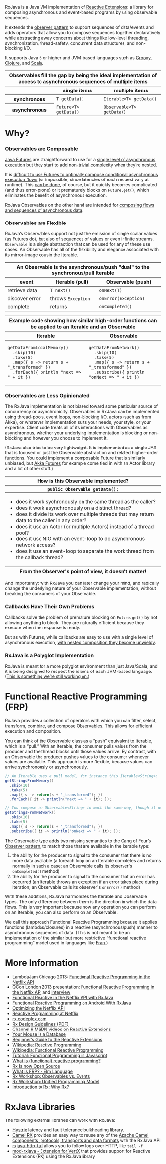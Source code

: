 RxJava is a Java VM implementation of [Reactive Extensions](https://rx.codeplex.com): a library for composing asynchronous and event-based programs by using observable sequences.

It extends the [observer pattern](http://en.wikipedia.org/wiki/Observer_pattern) to support sequences of data/events and adds operators that allow you to compose sequences together declaratively while abstracting away concerns about things like low-level threading, synchronization, thread-safety, concurrent data structures, and non-blocking I/O.

It supports Java 5 or higher and JVM-based languages such as [Groovy](https://github.com/Netflix/RxJava/tree/master/language-adaptors/rxjava-groovy), [Clojure](https://github.com/Netflix/RxJava/tree/master/language-adaptors/rxjava-clojure), and [Scala](https://github.com/Netflix/RxJava/tree/master/language-adaptors/rxjava-scala).

<center><table>
 <thead>
  <tr><th colspan="3">Observables fill the gap by being the ideal implementation of access to asynchronous sequences of multiple items</th></tr>
  <tr><th></th><th>single items</th><th>multiple items</th></tr>
 </thead>
 <tbody>
  <tr><th>synchronous</th><td><code>T getData()</code></td><td><code>Iterable&lt;T&gt; getData()</code></td></tr>
  <tr><th>asynchronous</th><td><code>Future&lt;T&gt; getData()</code></td><td><code>Observable&lt;T&gt; getData()</code></td></tr>
 </tbody>
</table></center>

# Why?

### Observables are Composable

<a href="http://docs.oracle.com/javase/7/docs/api/java/util/concurrent/Future.html">Java Futures</a> are straightforward to use for a <a href="https://gist.github.com/4670979">single level of asynchronous execution</a> but they start to add <a href="https://gist.github.com/4671081">non-trivial complexity</a> when they’re nested.

It is <a href="https://gist.github.com/4671081#file-futuresb-java-L163">difficult to use Futures to optimally compose conditional asynchronous execution flows</a> (or impossible, since latencies of each request vary at runtime). This <a href="http://www.amazon.com/gp/product/0321349601?ie=UTF8&tag=none0b69&linkCode=as2&camp=1789&creative=9325&creativeASIN=0321349601">can be done</a>, of course, but it quickly becomes complicated (and thus error-prone) or it prematurely blocks on `Future.get()`, which eliminates the benefit of asynchronous execution.

RxJava Observables on the other hand are intended for [composing flows and sequences of asynchronous data](https://github.com/Netflix/RxJava/wiki/How-To-Use#composition).

### Observables are Flexible

RxJava’s Observables support not just the emission of single scalar values (as Futures do), but also of sequences of values or even infinite streams. ``Observable`` is a single abstraction that can be used for any of these use cases. An Observable has all of the flexibility and elegance associated with its mirror-image cousin the Iterable.

<center><table>
 <thead>
  <tr><th colspan="3">An Observable is the asynchronous/push <a href="http://en.wikipedia.org/wiki/Dual_(category_theory)">"dual"</a> to the synchronous/pull Iterable</th></tr>
  <tr><th>event</th><th>Iterable (pull)</th><th>Observable (push)</th></tr>
 </thead>
 <tbody>
  <tr><td>retrieve data</td><td><code>T next()</code></td><td><code>onNext(T)</code></td></tr>
  <tr><td>discover error</td><td>throws <code>Exception</code></td><td><code>onError(Exception)</code></td></tr>
  <tr><td>complete</td><td>returns</td><td><code>onCompleted()</code></td></tr>
 <tbody>
</table></center>

<center><table>
 <thead>
  <tr><th colspan="2">Example code showing how similar high-order functions can be applied to an Iterable and an Observable</th></tr>
  <tr><th>Iterable</th><th>Observable</th></tr>
 </thead>
 <tbody>
  <tr><td><pre><code>getDataFromLocalMemory()
  .skip(10)
  .take(5)
  .map({ s -> return s + "_transformed" })
  .forEach({ println "next => " + it })</code></pre></td>
  <td><pre><code>getDataFromNetwork()
  .skip(10)
  .take(5)
  .map({ s -> return s + "_transformed" })
  .subscribe({ println "onNext => " + it })</code></pre></td></tr>
 </tbody>
</table></center>

### Observables are Less Opinionated

The RxJava implementation is not biased toward some particular source of concurrency or asynchronicity. Observables in RxJava can be implemented using thread-pools, event loops, non-blocking I/O, actors (such as from Akka), or whatever implementation suits your needs, your style, or your expertise. Client code treats all of its interactions with Observables as asynchronous, whether your underlying implementation is blocking or non-blocking and however you choose to implement it.

(RxJava also tries to be very lightweight. It is implemented as a single JAR that is focused on just the Observable abstraction and related higher-order functions. You could implement a composable Future that is similarly unbiased, but <a href="http://doc.akka.io/docs/akka/2.2.0/java.html">Akka Futures</a> for example come tied in with an Actor library and a lot of other stuff.)

<center><table>
 <thead>
  <tr><th>How is this Observable implemented?</th></tr>
  <tr><th><code>public Observable<data> getData();</code></th></tr>
 </thead>
 <tfoot>
  <tr><th>From the Observer's point of view, it doesn't matter!</Th.></tr>
 </tfoot>
 <tbody>
  <tr><td><ul>
<li>does it work sychronously on the same thread as the caller?</li>
<li>does it work asynchronously on a distinct thread?</li>
<li>does it divide its work over multiple threads that may return data to the caller in any order?</li>
<li>does it use an Actor (or multiple Actors) instead of a thread pool?</li>
<li>does it use NIO with an event-loop to do asynchronous network access?</li>
<li>does it use an event-loop to separate the work thread from the callback thread?</li>
</ul></td></tr>
 </tbody>
</table></center>

And importantly: with RxJava you can later change your mind, and radically change the underlying nature of your Observable implementation, without breaking the consumers of your Observable.

### Callbacks Have Their Own Problems

Callbacks solve the problem of premature blocking on ``Future.get()`` by not allowing anything to block. They are naturally efficient because they execute when the response is ready.

But as with Futures, while callbacks are easy to use with a single level of asynchronous execution, <a href="https://gist.github.com/4677544">with nested composition they become unwieldy</a>.

### RxJava is a Polyglot Implementation

RxJava is meant for a more polyglot environment than just Java/Scala, and it is being designed to respect the idioms of each JVM-based language. (<a href="https://github.com/Netflix/RxJava/pull/304">This is something we’re still working on.</a>)

# Functional Reactive Programming (FRP)

RxJava provides a collection of operators with which you can filter, select, transform, combine, and compose Observables. This allows for efficient execution and composition.

You can think of the Observable class as a “push” equivalent to <a href="http://docs.oracle.com/javase/7/docs/api/java/lang/Iterable.html">Iterable</a>, which is a “pull.” With an Iterable, the consumer pulls values from the producer and the thread blocks until those values arrive. By contrast, with an Observable the producer pushes values to the consumer whenever values are available. This approach is more flexible, because values can arrive synchronously or asynchronously.

```groovy
// An Iterable uses a pull model, for instance this Iterable<String>:
getStringsFromMemory()
  .skip(10)
  .take(5)
  .map({ s -> return(s + "_transformed"); })
  .forEach({ it -> println("next => " + it); });

// You compose an Observable<String> in much the same way, though it uses the push model:
getStringsFromNetwork()
  .skip(10)
  .take(5)
  .map({ s -> return(s + "_transformed"); })
  .subscribe({ it -> println("onNext => " + it); });
```

The Observable type adds two missing semantics to the Gang of Four’s <a href="http://en.wikipedia.org/wiki/Observer_pattern">Observer pattern</a>, to match those that are available in the Iterable type:  

1. the ability for the producer to signal to the consumer that there is no more data available (a foreach loop on an Iterable completes and returns normally in such a case; an Observable calls its observer's ``onCompleted()`` method)
1. the ability for the producer to signal to the consumer that an error has occurred (an Iterable throws an exception if an error takes place during iteration; an Observable calls its observer's ``onError()`` method)

With these additions, RxJava harmonizes the Iterable and Observable types. The only difference between them is the direction in which the data flows. This is very important because now any operation you can perform on an Iterable, you can also perform on an Observable.

We call this approach Functional Reactive Programming because it applies functions (lambdas/closures) in a reactive (asynchronous/push) manner to asynchronous sequences of data. (This is not meant to be an implementation of the similar but more restrictive “functional reactive programming” model used in languages like <a href="http://conal.net/fran/">Fran</a>.)

# More Information

* LambdaJam Chicago 2013: [Functional Reactive Programming in the Netflix API](https://speakerdeck.com/benjchristensen/functional-reactive-programming-in-the-netflix-api-lambdajam-2013)
* QCon London 2013 presentation: [Functional Reactive Programming in the Netflix API](http://www.infoq.com/presentations/netflix-functional-rx) and [interview](http://www.infoq.com/interviews/christensen-hystrix-rxjava)
* [Functional Reactive in the Netflix API with RxJava](http://techblog.netflix.com/2013/02/rxjava-netflix-api.html)
* [Functional Reactive Programming on Android With RxJava](http://mttkay.github.io/blog/2013/08/25/functional-reactive-programming-on-android-with-rxjava/)
* [Optimizing the Netflix API](http://techblog.netflix.com/2013/01/optimizing-netflix-api.html)
* [Reactive Programming at Netflix](http://techblog.netflix.com/2013/01/reactive-programming-at-netflix.html)
* [rx.codeplex.com](https://rx.codeplex.com)
* [Rx Design Guidelines (PDF)](http://go.microsoft.com/fwlink/?LinkID=205219)
* [Channel 9 MSDN videos on Reactive Extensions](http://channel9.msdn.com/Tags/reactive+extensions)
* [Your Mouse is a Database](http://queue.acm.org/detail.cfm?id=2169076)
* [Beginner’s Guide to the Reactive Extensions](http://msdn.microsoft.com/en-us/data/gg577611)
* [Wikipedia: Reactive Programming](http://en.wikipedia.org/wiki/Reactive_programming)
* [Wikipedia: Functional Reactive Programming](http://en.wikipedia.org/wiki/Functional_reactive_programming)
* [Tutorial: Functional Programming in Javascript](http://jhusain.github.com/learnrx/index.html)
* [What is (functional) reactive programming?](http://stackoverflow.com/a/1030631/1946802)
* [Rx Is now Open Source](http://www.hanselman.com/blog/ReactiveExtensionsRxIsNowOpenSource.aspx)
* [What is FRP? - Elm Language](http://elm-lang.org/learn/What-is-FRP.elm)
* [Rx Workshop: Observables vs. Events](http://channel9.msdn.com/Series/Rx-Workshop/Rx-Workshop-Observables-versus-Events)
* [Rx Workshop: Unified Programming Model](http://channel9.msdn.com/Series/Rx-Workshop/Rx-Workshop-Unified-Programming-Model)
* [Introduction to Rx: Why Rx?](http://www.introtorx.com/Content/v1.0.10621.0/01_WhyRx.html#WhyRx)

# RxJava Libraries

The following external libraries can work with RxJava:

* [Hystrix](https://github.com/Netflix/Hystrix/wiki/How-To-Use#wiki-Reactive-Execution) latency and fault tolerance bulkheading library.
* [Camel RX](http://camel.apache.org/rx.html) provides an easy way to reuse any of the [Apache Camel components, protocols, transports and data formats](http://camel.apache.org/components.html) with the RxJava API
* [rxjava-http-tail](https://github.com/myfreeweb/rxjava-http-tail) allows you to follow logs over HTTP, like `tail -f`
* [mod-rxjava - Extension for VertX](https://github.com/meez/mod-rxjava) that provides support for Reactive Extensions (RX) using the RxJava library